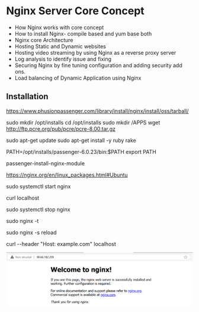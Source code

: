 # Nginx Server Core Concept

- How Nginx works with core concept
- How to install Nginx- compile based and yum base both
- Nginx core Architecture
- Hosting Static and Dynamic websites
- Hosting video streaming by using Nginx as a reverse proxy server
- Log analysis to identify issue and fixing
- Securing Nginx by fine tuning configuration and adding security add ons.
- Load balancing of Dynamic Application using Nginx

## Installation

https://www.phusionpassenger.com/library/install/nginx/install/oss/tarball/

sudo mkdir /opt/installs
cd /opt/installs
sudo mkdir /APPS
wget http://ftp.pcre.org/pub/pcre/pcre-8.00.tar.gz

sudo apt-get update
sudo apt-get install -y ruby rake

PATH=/opt/installs/passenger-6.0.23/bin:$PATH
export PATH

passenger-install-nginx-module

https://nginx.org/en/linux_packages.html#Ubuntu

sudo systemctl start nginx

curl localhost

sudo systemctl stop nginx

sudo nginx -t

sudo nginx -s reload

curl --header "Host: example.com" localhost

<img src="/pictures/install.png" title="installation"  width="900">

## 
